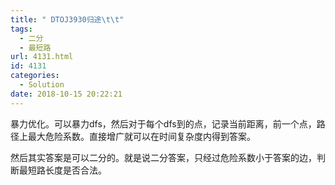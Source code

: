 ```yaml
---
title: " DTOJ3930归途\t\t"
tags:
  - 二分
  - 最短路
url: 4131.html
id: 4131
categories:
  - Solution
date: 2018-10-15 20:22:21
---
```


暴力优化。可以暴力dfs，然后对于每个dfs到的点，记录当前距离，前一个点，路径上最大危险系数。直接增广就可以在时间复杂度内得到答案。

然后其实答案是可以二分的。就是说二分答案，只经过危险系数小于答案的边，判断最短路长度是否合法。